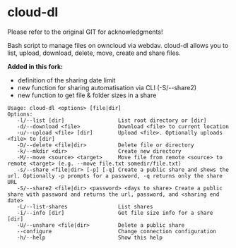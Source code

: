 # cloud-dl

Please refer to the original GIT for acknowledgments!

Bash script to manage files on owncloud via webdav. cloud-dl allows you to list, upload, download, delete, move, create and share files.

**Added in this fork:**

* definition of the sharing date limit
* new function for sharing automatisation via CLI (-S/--share2)
* new function to get file & folder sizes in a share

```
Usage: cloud-dl <options> [file|dir]
Options:
   -l/--list [dir]                 List root directory or [dir]
   -d/--download <file>            Download <file> to current location
   -u/--upload <file> [dir]        Upload <file>. Optionally uploads <file> to [dir]
   -D/--delete <file|dir>          Delete file or directory
   -k/--mkdir <dir>                Create new directory
   -M/--move <source> <target>     Move file from remote <source> to remote <target> (e.g. --move file.txt somedir/file.txt)
   -s/--share <file|dir> [-p] [-q] Create a public share and shows the url. Optionally -p prompts for a password, -q returns only the share URL
   -S/--share2 <file|dir> <password> <days to share> Create a public share with password and returns the url, password, and <sharing end date>
   -L/--list-shares                List shares
   -i/--info [dir]                 Get file size info for a share [dir]
   -U/--unshare <file|dir>         Delete a public share
   --configure                     Change connection configuration
   -h/--help                       Show this help
```
